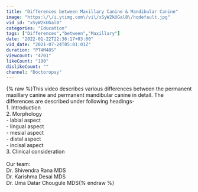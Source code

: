 ```yaml
---
title: "Differences between Maxillary Canine & Mandibular Canine"
image: "https:\/\/i.ytimg.com\/vi\/xSyW2kUGal8\/hqdefault.jpg"
vid_id: "xSyW2kUGal8"
categories: "Education"
tags: ["Differences","between","Maxillary"]
date: "2022-01-22T22:36:17+03:00"
vid_date: "2021-07-24T05:01:01Z"
duration: "PT4M48S"
viewcount: "4701"
likeCount: "190"
dislikeCount: ""
channel: "Doctoropsy"
---
```

{% raw %}This video describes various differences between the permanent maxillary canine and permanent mandibular canine in detail. The differences are described under following headings-<br />1. Introduction<br />2. Morphology<br />    - labial aspect<br />    - lingual aspect<br />    - mesial aspect<br />    - distal aspect<br />    - incisal aspect<br />3. Clinical consideration<br /><br />Our team:<br />Dr. Shivendra Rana MDS<br />Dr. Karishma Desai MDS<br />Dr. Uma Datar Chougule MDS{% endraw %}
